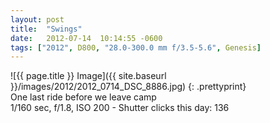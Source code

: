 ```yaml
---
layout: post
title:  "Swings"
date:   2012-07-14  10:14:55 -0600
tags: ["2012", D800, "28.0-300.0 mm f/3.5-5.6", Genesis]
---
```

![{{ page.title }} Image]({{ site.baseurl }}/images/2012/2012_0714_DSC_8886.jpg)
{: .prettyprint}  
One last ride before we leave camp  
1/160 sec, f/1.8, ISO 200 - Shutter clicks this day: 136
